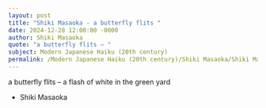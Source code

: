 ```yaml
---
layout: post
title: "Shiki Masaoka - a butterfly flits "
date: 2024-12-28 12:00:00 -0000
author: Shiki Masaoka
quote: "a butterfly flits – "
subject: Modern Japanese Haiku (20th century)
permalink: /Modern Japanese Haiku (20th century)/Shiki Masaoka/Shiki Masaoka - a butterfly flits 
---
```


a butterfly flits – 
a flash of white 
in the green yard

- Shiki Masaoka
